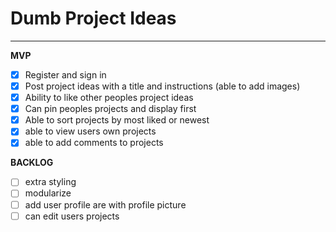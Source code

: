# Dumb Project Ideas
___

**MVP**
* [x] Register and sign in
* [x] Post project ideas with a title and instructions (able to add images)
* [x] Ability to like other peoples project ideas
* [x] Can pin peoples projects and display first
* [x] Able to sort projects by most liked or newest
* [x] able to view users own projects
* [x] able to add comments to projects

**BACKLOG**
* [ ] extra styling
* [ ] modularize
* [ ] add user profile are with profile picture
* [ ] can edit users projects